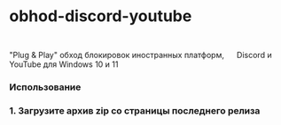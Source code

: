 # obhod-discord-youtube
"Plug & Play" обход блокировок иностранных платформ, <img height="40" width="15" src="https://unpkg.com/simple-icons@v15/icons/discord.svg/blue" /> Discord и <img height="40" width="15" src="https://unpkg.com/simple-icons@v15/icons/youtube.svg/red" /> YouTube для Windows 10 и 11
<h3>Использование<h3>
1. Загрузите архив zip со страницы последнего релиза
